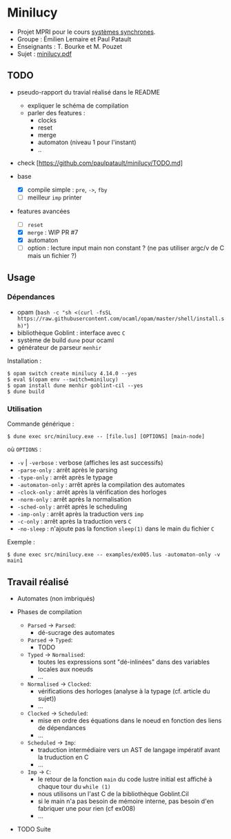 # Minilucy

- Projet MPRI pour le cours [systèmes synchrones](https://www.di.ens.fr/~pouzet/cours/synchrone/).
- Groupe : Émilien Lemaire et Paul Patault
- Enseignants : T. Bourke et M. Pouzet
- Sujet : [minilucy.pdf](./pdf/minilucy.pdf)

## TODO

- pseudo-rapport du travial réalisé dans le README
  + expliquer le schéma de compilation
  + parler des features :
    - clocks
    - reset
    - merge
    - automaton (niveau 1 pour l'instant)
    - ..
- check [https://github.com/paulpatault/minilucy/TODO.md]

- base
  - [x] compile simple : `pre`, `->`, `fby`
  - [ ] meilleur `imp` printer

- features avancées
  - [ ] `reset`
  - [x] `merge` : WIP PR #7
  - [x] automaton
  - [ ] option : lecture input main non constant ? (ne pas utiliser argc/v de C mais un fichier ?)

## Usage

### Dépendances

- opam (`bash -c "sh <(curl -fsSL https://raw.githubusercontent.com/ocaml/opam/master/shell/install.sh)"`)
- bibliothèque Goblint : interface avec `C`
- système de build `dune` pour ocaml
- générateur de parseur `menhir`

Installation :
```
$ opam switch create minilucy 4.14.0 --yes
$ eval $(opam env --switch=minilucy)
$ opam install dune menhir goblint-cil --yes
$ dune build
```

### Utilisation

Commande générique :
```
$ dune exec src/minilucy.exe -- [file.lus] [OPTIONS] [main-node]
```
où `OPTIONS` :
- `-v` | `-verbose` : verbose (affiches les ast successifs)
- `-parse-only` : arrêt après le parsing
- `-type-only` : arrêt après le typage
- `-automaton-only` : arrêt après la compilation des automates
- `-clock-only` : arrêt après la vérification des horloges
- `-norm-only` : arrêt après la normalisation
- `-sched-only` : arrêt après le scheduling
- `-imp-only` : arrêt après la traduction vers `imp`
- `-c-only` : arrêt après la traduction vers `C`
- `-no-sleep` : n'ajoute pas la fonction `sleep(1)` dans le main du fichier `C`

Exemple :
```
$ dune exec src/minilucy.exe -- examples/ex005.lus -automaton-only -v main1
```

## Travail réalisé

- Automates (non imbriqués)

- Phases de compilation
  + `Parsed` -> `Parsed`:
    - dé-sucrage des automates
  + `Parsed` -> `Typed`:
    - TODO
  + `Typed` -> `Normalised`:
    - toutes les expressions sont "dé-inlinées" dans des variables locales aux noeuds
    - ...
  + `Normalised` -> `Clocked`:
    - vérifications des horloges (analyse à la typage (cf. article du sujet))
    - ...
  + `Clocked` -> `Scheduled`:
    - mise en ordre des équations dans le noeud en fonction des liens de dépendances
    - ...
  + `Scheduled` -> `Imp`:
    - traduction intermédiaire vers un AST de langage impératif avant la truduction en C
    - ...
  + `Imp` -> `C`:
    - le retour de la fonction `main` du code lustre initial est affiché à chaque tour du `while (1)`
    - nous utilisons un l'ast C de la bibliothèque Goblint.Cil
    - si le main n'a pas besoin de mémoire interne, pas besoin d'en fabriquer une pour rien (cf ex008)
    - ...

- TODO Suite
